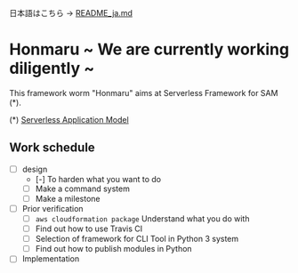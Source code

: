日本語はこちら → [README_ja.md](README_ja.md)
# Honmaru ~ We are currently working diligently ~
This framework worm "Honmaru" aims at Serverless Framework for SAM (*).

(*) [Serverless Application Model](https://github.com/awslabs/serverless-application-model)

## Work schedule
- [ ] design
  - [-] To harden what you want to do
  - [ ] Make a command system
  - [ ] Make a milestone
- [ ] Prior verification
  - [ ] ```aws cloudformation package``` Understand what you do with
  - [ ] Find out how to use Travis CI
  - [ ] Selection of framework for CLI Tool in Python 3 system
  - [ ] Find out how to publish modules in Python
- [ ] Implementation
